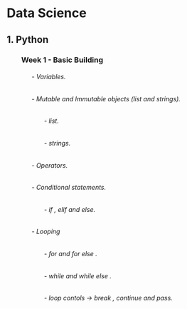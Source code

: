 # Data Science
## 1. Python
### &emsp;&emsp;Week 1 - Basic Building 
###### &emsp;&emsp;&emsp;&emsp;- Variables.
###### &emsp;&emsp;&emsp;&emsp;- Mutable and Immutable objects (list and strings).
###### &emsp;&emsp;&emsp;&emsp;&emsp;&emsp;- list.
###### &emsp;&emsp;&emsp;&emsp;&emsp;&emsp;- strings.
###### &emsp;&emsp;&emsp;&emsp;- Operators.
###### &emsp;&emsp;&emsp;&emsp;- Conditional statements.
###### &emsp;&emsp;&emsp;&emsp;&emsp;&emsp;- if , elif and else.
###### &emsp;&emsp;&emsp;&emsp;- Looping 
###### &emsp;&emsp;&emsp;&emsp;&emsp;&emsp;- for and for else .
###### &emsp;&emsp;&emsp;&emsp;&emsp;&emsp;- while and while else .
###### &emsp;&emsp;&emsp;&emsp;&emsp;&emsp;- loop contols -> break , continue and pass.
